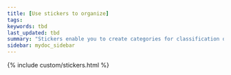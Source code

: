 ```yaml
---
title: [Use stickers to organize]
tags:
keywords: tbd
last_updated: tbd
summary: "Stickers enable you to create categories for classification of objects, including pinboards, answers, data sources, and worksheets."
sidebar: mydoc_sidebar
---
```


{% include custom/stickers.html %}
